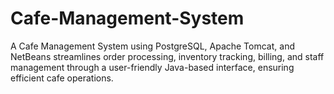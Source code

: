 # Cafe-Management-System
A Cafe Management System using PostgreSQL, Apache Tomcat, and NetBeans streamlines order processing, inventory tracking, billing, and staff management through a user-friendly Java-based interface, ensuring efficient cafe operations.
